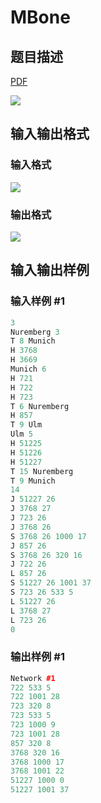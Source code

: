 # MBone

## 题目描述

[problemUrl]: https://uva.onlinejudge.org/index.php?option=com_onlinejudge&Itemid=8&category=7&page=show_problem&problem=534

[PDF](https://uva.onlinejudge.org/external/5/p593.pdf)

![](https://cdn.luogu.com.cn/upload/vjudge_pic/UVA593/582b1be5624389d63cdc8ea90806eb1ec5502590.png)

## 输入输出格式

### 输入格式

![](https://cdn.luogu.com.cn/upload/vjudge_pic/UVA593/b2d93eb59eaf8fcabc6a66423c5ecc0b8c884fd0.png)

### 输出格式

![](https://cdn.luogu.com.cn/upload/vjudge_pic/UVA593/37f6a7fed81d244313eadb48a07a6f0832352e0b.png)

## 输入输出样例

### 输入样例 #1

```cpp
3
Nuremberg 3
T 8 Munich
H 3768
H 3669
Munich 6
H 721
H 722
H 723
T 6 Nuremberg
H 857
T 9 Ulm
Ulm 5
H 51225
H 51226
H 51227
T 15 Nuremberg
T 9 Munich
14
J 51227 26
J 3768 27
J 723 26
J 3768 26
S 3768 26 1000 17
J 857 26
S 3768 26 320 16
J 722 26
L 857 26
S 51227 26 1001 37
S 723 26 533 5
L 51227 26
L 3768 27
L 723 26
0
```


### 输出样例 #1

```cpp
Network #1
722 533 5
722 1001 28
723 320 8
723 533 5
723 1000 9
723 1001 28
857 320 8
3768 320 16
3768 1000 17
3768 1001 22
51227 1000 0
51227 1001 37
```


